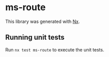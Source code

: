 # ms-route

This library was generated with [Nx](https://nx.dev).

## Running unit tests

Run `nx test ms-route` to execute the unit tests.
